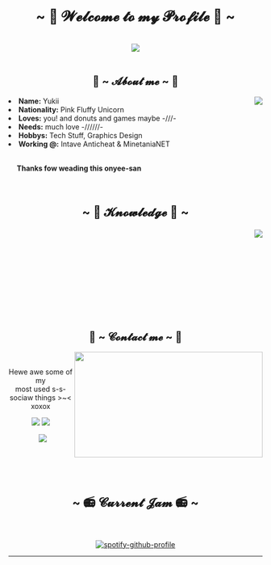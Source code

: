 <body>
<h1 align="center">~ 💖 𝓦𝓮𝓵𝓬𝓸𝓶𝓮 𝓽𝓸 𝓶𝔂 𝓟𝓻𝓸𝓯𝓲𝓵𝓮 💖 ~</h1>
<br>
<div align="center">
<img src="https://i.imgur.com/jx17oHT.gif">
</div>
<br>
<div>
<h2 align="center"> 🦊 ~ 𝓐𝓫𝓸𝓾𝓽 𝓶𝓮 ~ 🦊 </h2>
<img src="https://64.media.tumblr.com/e1f1c97123ae217eb731500e502e0083/tumblr_n9dxcikmIU1qc9zfzo7_r1_250.gif" align="right">
<li>
<b>Name:</b> Yukii</li>
<li>
<b>Nationality:</b> Pink Fluffy Unicorn
</li>
<li>
<b>Loves:</b> you! and donuts and games maybe -///-
</li>
<li>
<b>Needs:</b> much love -//////-
</li>
<li>
<b>Hobbys:</b> Tech Stuff, Graphics Design
</li>
<li>
<b>Working @:</b> Intave Anticheat & MinetaniaNET
</li>
<br>
<p><b>     Thanks fow weading this onyee-san</b></p>
</div>
<br>
<div>
<h2 align="center" style="font-size: 24px">~ 📇 𝓚𝓷𝓸𝔀𝓵𝓮𝓭𝓰𝓮 📇 ~</h2>
<p>
<img src="https://i.pinimg.com/originals/8d/4b/77/8d4b77c44b7a68c0fd609411e2c0ec3c.gif" align="right">
</div>
<div>
<br>
<br>
<br>
<br>
<br>
<br>
<br>
<br>
<br>
<br>
<h2 align="center">📝 ~ 𝓒𝓸𝓷𝓽𝓪𝓬𝓽 𝓶𝓮 ~ 📝</h2>
<img src="https://i.imgur.com/KXx0cCx.gif" align="right" width="373.5px" height="208.5px">
<br>
<p align="center">Hewe awe some of my <br>
most used s-s-sociaw things >~< xoxox</p>
<p align="center"><a href="https://twitter.com/AzawielDev" target="_blank"><img src="https://img.shields.io/badge/AzawielDev%20-%231DA1F2.svg?&style=for-the-badge&logo=Twitter&logoColor=white"/></a> <a href="https://discord.me/cozythighs" target="_blank"><img src="https://img.shields.io/badge/CowzyThwighs%20-%237289DA.svg?&style=for-the-badge&logo=discord&logoColor=white"/></a></p>
<p align="center">  <a href="https://twitch.tv/AzawielDev" target="_blank"><img src="https://img.shields.io/badge/AzarielDev%20-%239146FF.svg?&style=for-the-badge&logo=Twitch&logoColor=white"/></a></p>
</div>
<br>
<br>
<div>
<br>
<h2 align="center" style="font-size: 24px">~ 📻 𝓒𝓾𝓻𝓻𝓮𝓷𝓽 𝓙𝓪𝓶 📻 ~</h2>
<br>
<div align="center">

[![spotify-github-profile](https://spotify-github-profile.vercel.app/api/view?uid=itzasuna&cover_image=true&theme=compact)](https://github.com/kittinan/spotify-github-profile)

</div>
<hr>
</div>
</body>